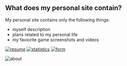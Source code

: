 ## What does my personal site contain?

My personal site contains only the following things:

- myself description
- plans related to my personal life
- my faviorite game screenshots and videos

[![resume](https://img.shields.io/badge/About%20me%20(personal%20site%20page)-english-black?style=flat)](https://emilyseville7cfg.github.io/about/) [![statistics](https://img.shields.io/badge/Contribution%20statistics-GitHub%20trends-black?style=flat)](https://www.githubtrends.io/wrapped/EmilySeville7cfg) [![form](https://img.shields.io/badge/Fill%20your%20favourite%20languages%20and%20frameworks-Google%20forms-black?style=flat)](https://docs.google.com/forms/d/e/1FAIpQLSeG9XMCCJH4nabySyJ8Zz5-sdgNhvUpwTn3hHOnezp_KMBRug/viewform?usp=sf_link)

![about](https://user-images.githubusercontent.com/42812113/153562937-6851fac1-5e37-44e2-bbc8-9945b402dd2c.jpg)
